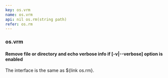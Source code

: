 ```yaml
---
key: os.vrm
name: os.vrm
api: nil os.rm(string path)
refer: os.rm
---
```


### os.vrm

#### Remove file or directory and echo verbose info if [-v|--verbose] option is enabled

The interface is the same as ${link os.rm}.
